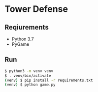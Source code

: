 # Tower Defense

## Reqiurements
- Python 3.7
- PyGame

## Run
```bash
$ python3 -m venv venv
$ . venv/bin/activate
(venv) $ pip install -r requirements.txt
(venv) $ python game.py
```
